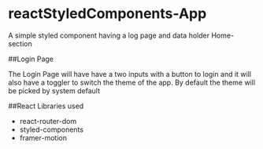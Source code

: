 # reactStyledComponents-App
A simple styled component having a log page and data holder Home-section


##Login Page

The Login Page will have have a two inputs with a button to login and it will also have a toggler to switch the theme of the app.
By default the theme will be picked by system default


##React Libraries used

- react-router-dom
- styled-components
- framer-motion
